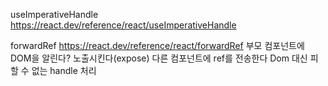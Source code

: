 useImperativeHandle
https://react.dev/reference/react/useImperativeHandle

forwardRef
https://react.dev/reference/react/forwardRef
부모 컴포넌트에 DOM을 알린다? 노출시킨다(expose)
다른 컴포넌트에 ref를 전송한다
Dom 대신 피할 수 없는 handle 처리
